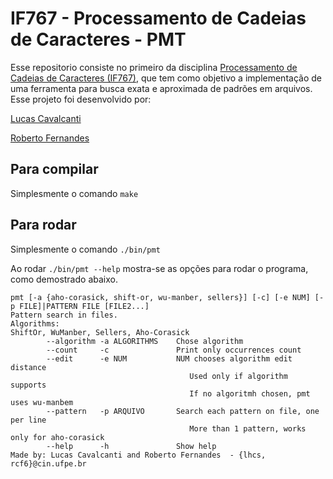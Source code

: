 # IF767 - Processamento de Cadeias de Caracteres - PMT

Esse repositorio consiste no primeiro da disciplina [Processamento de Cadeias de Caracteres (IF767)](http://www.cin.ufpe.br/~if767), que tem como objetivo a implementação de uma ferramenta para busca exata e aproximada de padrões em arquivos.
Esse projeto foi desenvolvido por:

[Lucas Cavalcanti](https://github.com/lhcavalcanti)

[Roberto Fernandes](https://github.com/bebetocf)

## Para compilar

Simplesmente o comando `make`

## Para rodar

Simplesmente o comando `./bin/pmt`

Ao rodar `./bin/pmt --help` mostra-se as opções para rodar o programa, como demostrado abaixo.

```
pmt [-a {aho-corasick, shift-or, wu-manber, sellers}] [-c] [-e NUM] [-p FILE]|PATTERN FILE [FILE2...]
Pattern search in files.
Algorithms:
ShiftOr, WuManber, Sellers, Aho-Corasick
        --algorithm -a ALGORITHMS    Chose algorithm
        --count     -c               Print only occurrences count
        --edit      -e NUM           NUM chooses algorithm edit distance
                                        Used only if algorithm supports
                                        If no algoritmh chosen, pmt uses wu-manbem
        --pattern   -p ARQUIVO       Search each pattern on file, one per line
                                        More than 1 pattern, works only for aho-corasick
        --help      -h               Show help
Made by: Lucas Cavalcanti and Roberto Fernandes  - {lhcs, rcf6}@cin.ufpe.br
```
